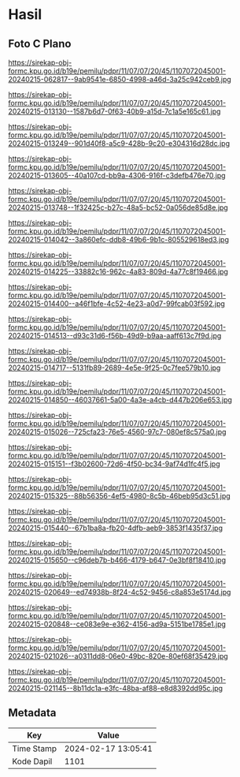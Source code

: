# Hasil

## Foto C Plano

https://sirekap-obj-formc.kpu.go.id/b19e/pemilu/pdpr/11/07/07/20/45/1107072045001-20240215-062817--9ab9541e-6850-4998-a46d-3a25c942ceb9.jpg

https://sirekap-obj-formc.kpu.go.id/b19e/pemilu/pdpr/11/07/07/20/45/1107072045001-20240215-013130--1587b6d7-0f63-40b9-a15d-7c1a5e165c61.jpg

https://sirekap-obj-formc.kpu.go.id/b19e/pemilu/pdpr/11/07/07/20/45/1107072045001-20240215-013249--901d40f8-a5c9-428b-9c20-e304316d28dc.jpg

https://sirekap-obj-formc.kpu.go.id/b19e/pemilu/pdpr/11/07/07/20/45/1107072045001-20240215-013605--40a107cd-bb9a-4306-916f-c3defb476e70.jpg

https://sirekap-obj-formc.kpu.go.id/b19e/pemilu/pdpr/11/07/07/20/45/1107072045001-20240215-013748--1f32425c-b27c-48a5-bc52-0a056de85d8e.jpg

https://sirekap-obj-formc.kpu.go.id/b19e/pemilu/pdpr/11/07/07/20/45/1107072045001-20240215-014042--3a860efc-ddb8-49b6-9b1c-805529618ed3.jpg

https://sirekap-obj-formc.kpu.go.id/b19e/pemilu/pdpr/11/07/07/20/45/1107072045001-20240215-014225--33882c16-962c-4a83-809d-4a77c8f19466.jpg

https://sirekap-obj-formc.kpu.go.id/b19e/pemilu/pdpr/11/07/07/20/45/1107072045001-20240215-014400--a46f1bfe-4c52-4e23-a0d7-99fcab03f592.jpg

https://sirekap-obj-formc.kpu.go.id/b19e/pemilu/pdpr/11/07/07/20/45/1107072045001-20240215-014513--d93c31d6-f56b-49d9-b9aa-aaff613c7f9d.jpg

https://sirekap-obj-formc.kpu.go.id/b19e/pemilu/pdpr/11/07/07/20/45/1107072045001-20240215-014717--5131fb89-2689-4e5e-9f25-0c7fee579b10.jpg

https://sirekap-obj-formc.kpu.go.id/b19e/pemilu/pdpr/11/07/07/20/45/1107072045001-20240215-014850--46037661-5a00-4a3e-a4cb-d447b206e653.jpg

https://sirekap-obj-formc.kpu.go.id/b19e/pemilu/pdpr/11/07/07/20/45/1107072045001-20240215-015026--725cfa23-76e5-4560-97c7-080ef8c575a0.jpg

https://sirekap-obj-formc.kpu.go.id/b19e/pemilu/pdpr/11/07/07/20/45/1107072045001-20240215-015151--f3b02600-72d6-4f50-bc34-9af74d1fc4f5.jpg

https://sirekap-obj-formc.kpu.go.id/b19e/pemilu/pdpr/11/07/07/20/45/1107072045001-20240215-015325--88b56356-4ef5-4980-8c5b-46beb95d3c51.jpg

https://sirekap-obj-formc.kpu.go.id/b19e/pemilu/pdpr/11/07/07/20/45/1107072045001-20240215-015440--67b1ba8a-fb20-4dfb-aeb9-3853f1435f37.jpg

https://sirekap-obj-formc.kpu.go.id/b19e/pemilu/pdpr/11/07/07/20/45/1107072045001-20240215-015650--c96deb7b-b466-4179-b647-0e3bf8f18410.jpg

https://sirekap-obj-formc.kpu.go.id/b19e/pemilu/pdpr/11/07/07/20/45/1107072045001-20240215-020649--ed74938b-8f24-4c52-9456-c8a853e5174d.jpg

https://sirekap-obj-formc.kpu.go.id/b19e/pemilu/pdpr/11/07/07/20/45/1107072045001-20240215-020848--ce083e9e-e362-4156-ad9a-5151be1785e1.jpg

https://sirekap-obj-formc.kpu.go.id/b19e/pemilu/pdpr/11/07/07/20/45/1107072045001-20240215-021026--a0311dd8-06e0-49bc-820e-80ef68f35429.jpg

https://sirekap-obj-formc.kpu.go.id/b19e/pemilu/pdpr/11/07/07/20/45/1107072045001-20240215-021145--8b11dc1a-e3fc-48ba-af88-e8d8392dd95c.jpg


## Metadata

| Key        | Value               |
| ---------- | ------------------- |
| Time Stamp | 2024-02-17 13:05:41 |
| Kode Dapil | 1101                |



